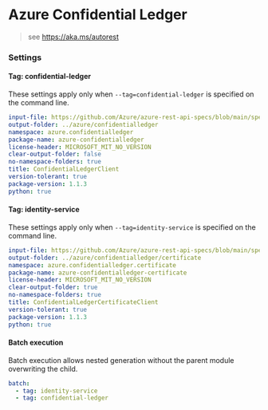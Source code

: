 # Azure Confidential Ledger

> see https://aka.ms/autorest

### Settings

#### Tag: confidential-ledger
These settings apply only when `--tag=confidential-ledger` is specified on the command line.
```yaml $(tag) == 'confidential-ledger'
input-file: https://github.com/Azure/azure-rest-api-specs/blob/main/specification/confidentialledger/data-plane/Microsoft.ConfidentialLedger/preview/2024-12-09-preview/confidentialledger.json
output-folder: ../azure/confidentialledger
namespace: azure.confidentialledger
package-name: azure-confidentialledger
license-header: MICROSOFT_MIT_NO_VERSION
clear-output-folder: false
no-namespace-folders: true
title: ConfidentialLedgerClient
version-tolerant: true
package-version: 1.1.3
python: true
```

#### Tag: identity-service
These settings apply only when `--tag=identity-service` is specified on the command line.
```yaml $(tag) == 'identity-service'
input-file: https://github.com/Azure/azure-rest-api-specs/blob/main/specification/confidentialledger/data-plane/Microsoft.ConfidentialLedger/preview/2024-12-09-preview/identityservice.json
output-folder: ../azure/confidentialledger/certificate
namespace: azure.confidentialledger.certificate
package-name: azure-confidentialledger-certificate
license-header: MICROSOFT_MIT_NO_VERSION
clear-output-folder: true
no-namespace-folders: true
title: ConfidentialLedgerCertificateClient
version-tolerant: true
package-version: 1.1.3
python: true
```

#### Batch execution
Batch execution allows nested generation without the parent module overwriting the child.
```yaml
batch:
  - tag: identity-service
  - tag: confidential-ledger
```